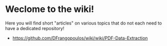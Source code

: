 # Weclome to the wiki!
Here you will find short "articles" on various topics that do not each need to have a dedicated repository!

- https://github.com/DFrangopoulos/wiki/wiki/PDF-Data-Extraction
